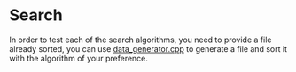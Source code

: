 # Search

In order to test each of the search algorithms, you need to provide a file
already sorted, you can use [data_generator.cpp](../Sorting/data_generator.cpp)
to generate a file and sort it with the algorithm of your preference.

